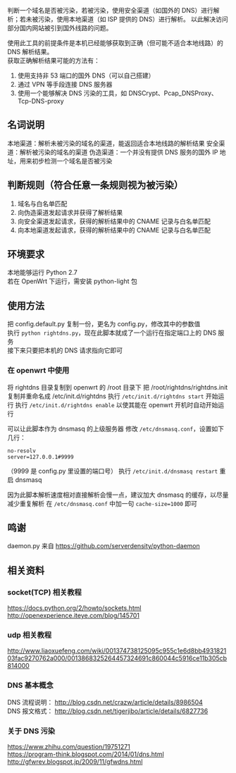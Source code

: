判断一个域名是否被污染，若被污染，使用安全渠道（如国外的 DNS）进行解析；若未被污染，使用本地渠道（如 ISP 提供的 DNS）进行解析。
以此解决访问部分国内网站被引到国外线路的问题。

使用此工具的前提条件是本机已经能够获取到正确（但可能不适合本地线路）的 DNS 解析结果。  
获取正确解析结果可能的方法有：
1. 使用支持非 53 端口的国外 DNS（可以自己搭建）
2. 通过 VPN 等手段连接 DNS 服务器
3. 使用一个能够解决 DNS 污染的工具，如 DNSCrypt、Pcap_DNSProxy、Tcp-DNS-proxy

## 名词说明
本地渠道：解析未被污染的域名的渠道，能返回适合本地线路的解析结果
安全渠道：解析被污染的域名的渠道
伪造渠道：一个并没有提供 DNS 服务的国外 IP 地址，用来初步检测一个域名是否被污染

## 判断规则（符合任意一条规则视为被污染）
1. 域名与白名单匹配
2. 向伪造渠道发起请求并获得了解析结果
3. 向安全渠道发起请求，获得的解析结果中的 CNAME 记录与白名单匹配
4. 向本地渠道发起请求，获得的解析结果中的 CNAME 记录与白名单匹配

## 环境要求
本地能够运行 Python 2.7  
若在 OpenWrt 下运行，需安装 python-light 包  

## 使用方法
把 config.default.py 复制一份，更名为 config.py，修改其中的参数值  
执行 `python rightdns.py`，现在此脚本就成了一个运行在指定端口上的 DNS 服务  
接下来只要把本机的 DNS 请求指向它即可

### 在 openwrt 中使用
将 rightdns 目录复制到 openwrt 的 /root 目录下
把 /root/rightdns/rightdns.init 复制并重命名成 /etc/init.d/rightdns
执行 `/etc/init.d/rightdns start` 开始运行
执行 `/etc/init.d/rightdns enable` 以使其能在 openwrt 开机时自动开始运行

可以让此脚本作为 dnsmasq 的上级服务器
修改 `/etc/dnsmasq.conf`，设置如下几行：
```
no-resolv
server=127.0.0.1#9999
```
（9999 是 config.py 里设置的端口号）
执行 `/etc/init.d/dnsmasq restart` 重启 dnsmasq

因为此脚本解析速度相对直接解析会慢一点，建议加大 dnsmasq 的缓存，以尽量减少重复解析
在 `/etc/dnsmasq.conf` 中加一句 `cache-size=1000` 即可


## 鸣谢
daemon.py 来自 https://github.com/serverdensity/python-daemon

## 相关资料
### socket(TCP) 相关教程
https://docs.python.org/2/howto/sockets.html  
http://openexperience.iteye.com/blog/145701

### udp 相关教程
http://www.liaoxuefeng.com/wiki/001374738125095c955c1e6d8bb493182103fac9270762a000/0013868325264457324691c860044c5916ce11b305cb814000  

### DNS 基本概念
DNS 流程说明： http://blog.csdn.net/crazw/article/details/8986504  
DNS 报文格式： http://blog.csdn.net/tigerjibo/article/details/6827736  

### 关于 DNS 污染
https://www.zhihu.com/question/19751271  
https://program-think.blogspot.com/2014/01/dns.html  
http://gfwrev.blogspot.jp/2009/11/gfwdns.html  
